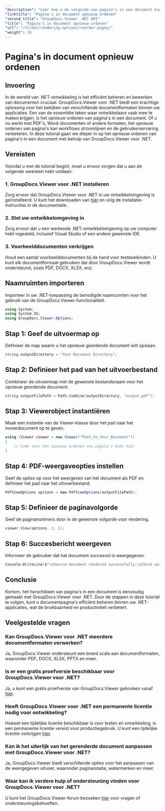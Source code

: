 ```yaml
---
"description": "Leer hoe u de volgorde van pagina's in een document kunt wijzigen met GroupDocs.Viewer voor .NET. Volg onze stapsgewijze tutorial voor naadloos documentbeheer."
"linktitle": "Pagina's in document opnieuw ordenen"
"second_title": "GroupDocs.Viewer .NET API"
"title": "Pagina's in document opnieuw ordenen"
"url": "/nl/net/rendering-options/reorder-pages/"
"weight": 19
---
```


# Pagina's in document opnieuw ordenen

## Invoering
In de wereld van .NET-ontwikkeling is het efficiënt beheren en bewerken van documenten cruciaal. GroupDocs.Viewer voor .NET biedt een krachtige oplossing voor het bekijken van verschillende documentformaten binnen uw applicaties. Een van de essentiële taken waar ontwikkelaars vaak mee te maken krijgen, is het opnieuw ordenen van pagina's in een document. Of u nu werkt met PDF's, Word-documenten of andere formaten, het opnieuw ordenen van pagina's kan workflows stroomlijnen en de gebruikerservaring verbeteren. In deze tutorial gaan we dieper in op het opnieuw ordenen van pagina's in een document met behulp van GroupDocs.Viewer voor .NET.
## Vereisten
Voordat u met de tutorial begint, moet u ervoor zorgen dat u aan de volgende vereisten hebt voldaan:
### 1. GroupDocs.Viewer voor .NET installeren
Zorg ervoor dat GroupDocs.Viewer voor .NET in uw ontwikkelomgeving is geïnstalleerd. U kunt het downloaden van [hier](https://releases.groupdocs.com/viewer/net/) en volg de installatie-instructies in de documentatie.
### 2. Stel uw ontwikkelomgeving in
Zorg ervoor dat u een werkende .NET-ontwikkelomgeving op uw computer hebt ingesteld, inclusief Visual Studio of een andere gewenste IDE.
### 3. Voorbeelddocumenten verkrijgen
Houd een aantal voorbeelddocumenten bij de hand voor testdoeleinden. U kunt elk documentformaat gebruiken dat door GroupDocs.Viewer wordt ondersteund, zoals PDF, DOCX, XLSX, enz.

## Naamruimten importeren
Importeer in uw .NET-toepassing de benodigde naamruimten voor het gebruik van de GroupDocs.Viewer-functionaliteit.

```csharp
using System;
using System.IO;
using GroupDocs.Viewer.Options;
```
## Stap 1: Geef de uitvoermap op
Definieer de map waarin u het opnieuw geordende document wilt opslaan.
```csharp
string outputDirectory = "Your Document Directory";
```
## Stap 2: Definieer het pad van het uitvoerbestand
Combineer de uitvoermap met de gewenste bestandsnaam voor het opnieuw geordende document.
```csharp
string outputFilePath = Path.Combine(outputDirectory, "output.pdf");
```
## Stap 3: Viewerobject instantiëren
Maak een instantie van de Viewer-klasse door het pad naar het invoerdocument op te geven.
```csharp
using (Viewer viewer = new Viewer("Path_to_Your_Document"))
{
    // Code voor het opnieuw ordenen van pagina's komt hier
}
```
## Stap 4: PDF-weergaveopties instellen
Geef de opties op voor het weergeven van het document als PDF en definieer het pad naar het uitvoerbestand.
```csharp
PdfViewOptions options = new PdfViewOptions(outputFilePath);
```
## Stap 5: Definieer de paginavolgorde
Geef de paginanummers door in de gewenste volgorde voor rendering.
```csharp
viewer.View(options, 2, 1);
```
## Stap 6: Succesbericht weergeven
Informeer de gebruiker dat het document succesvol is weergegeven.
```csharp
Console.WriteLine($"\nSource document rendered successfully.\nCheck output in {outputDirectory}.");
```

## Conclusie
Kortom, het herschikken van pagina's in een document is eenvoudig gemaakt met GroupDocs.Viewer voor .NET. Door de stappen in deze tutorial te volgen, kunt u documentpagina's efficiënt beheren binnen uw .NET-applicaties, wat de bruikbaarheid en productiviteit verbetert.
## Veelgestelde vragen
### Kan GroupDocs.Viewer voor .NET meerdere documentformaten verwerken?
Ja, GroupDocs.Viewer ondersteunt een breed scala aan documentformaten, waaronder PDF, DOCX, XLSX, PPTX en meer.
### Is er een gratis proefversie beschikbaar voor GroupDocs.Viewer voor .NET?
Ja, u kunt een gratis proefversie van GroupDocs.Viewer gebruiken vanaf [hier](https://releases.groupdocs.com/).
### Heeft GroupDocs.Viewer voor .NET een permanente licentie nodig voor ontwikkeling?
Hoewel een tijdelijke licentie beschikbaar is voor testen en ontwikkeling, is een permanente licentie vereist voor productiegebruik. U kunt een tijdelijke licentie verkrijgen [hier](https://purchase.groupdocs.com/temporary-license/).
### Kan ik het uiterlijk van het gerenderde document aanpassen met GroupDocs.Viewer voor .NET?
Ja, GroupDocs.Viewer biedt verschillende opties voor het aanpassen van de weergegeven uitvoer, waaronder paginarotatie, watermerken en meer.
### Waar kan ik verdere hulp of ondersteuning vinden voor GroupDocs.Viewer voor .NET?
U kunt het GroupDocs.Viewer-forum bezoeken [hier](https://forum.groupdocs.com/c/viewer/9) voor vragen of ondersteuningsbehoeften.